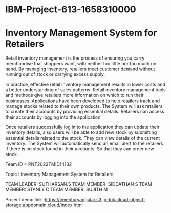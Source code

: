 # IBM-Project-613-1658310000

# Inventory Management System for Retailers

Retail inventory management is the process of ensuring you carry merchandise that shoppers want, with neither too little nor too much on hand. By managing inventory, retailers meet customer demand without running out of stock or carrying excess supply.

In practice, effective retail inventory management results in lower costs and a better understanding of sales patterns. Retail inventory management tools and methods give retailers more information on which to run their businesses. Applications have been developed to help retailers track and manage stocks related to their own products. The System will ask retailers to create their accounts by providing essential details. Retailers can access their accounts by logging into the application.

Once retailers successfully log in to the application they can update their inventory details, also users will be able to add new stock by submitting essential details related to the stock. They can view details of the current inventory. The System will automatically send an email alert to the retailers if there is no stock found in their accounts.  So that they can order new stock.

Team ID = PNT2022TMID14132 

Topic : Inventory Management System for Retailers 

TEAM LEADER: SUTHARSAN.S 
TEAM MEMBER: SIDDATHAN S 
TEAM MEMBER: STANLY C 
TEAM MEMBER: SUJITH M

Project demo link :https://inventoryangular.s3.jp-tok.cloud-object-storage.appdomain.cloud/index.html
